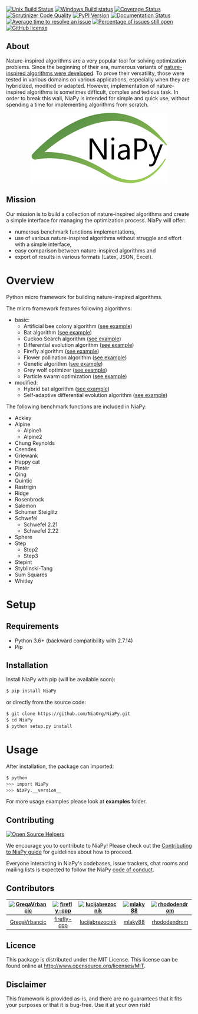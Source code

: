 [![Unix Build Status](https://img.shields.io/travis/NiaOrg/NiaPy/master.svg)](https://travis-ci.org/NiaOrg/NiaPy)
[![Windows Build status](https://ci.appveyor.com/api/projects/status/l5c0rp04mp04mbtq?svg=true)](https://ci.appveyor.com/project/GregaVrbancic/niapy)
[![Coverage Status](https://img.shields.io/coveralls/NiaOrg/NiaPy/master.svg)](https://coveralls.io/r/NiaOrg/NiaPy) [![Scrutinizer Code Quality](https://img.shields.io/scrutinizer/g/NiaOrg/NiaPy.svg)](https://scrutinizer-ci.com/g/NiaOrg/NiaPy/?branch=master)
[![PyPI Version](https://img.shields.io/pypi/v/NiaPy.svg)](https://pypi.python.org/pypi/NiaPy)
[![Documentation Status](https://readthedocs.org/projects/niapy/badge/?version=latest)](http://niapy.readthedocs.io/en/latest/?badge=latest)
[![Average time to resolve an issue](http://isitmaintained.com/badge/resolution/NiaOrg/NiaPy.svg)](http://isitmaintained.com/project/NiaOrg/NiaPy "Average time to resolve an issue")
[![Percentage of issues still open](http://isitmaintained.com/badge/open/NiaOrg/NiaPy.svg)](http://isitmaintained.com/project/NiaOrg/NiaPy "Percentage of issues still open")
[![GitHub license](https://img.shields.io/github/license/NiaOrg/NiaPy.svg)](https://github.com/NiaOrg/NiaPy/blob/master/LICENSE)

## About
Nature-inspired algorithms are a very popular tool for solving optimization problems. Since the beginning of their era, numerous variants of [nature-inspired algorithms were developed](https://arxiv.org/abs/1307.4186). To prove their versatility, those were tested in various domains on various applications, especially when they are hybridized, modified or adapted. However, implementation of nature-inspired algorithms is sometimes difficult, complex and tedious task. In order to break this wall, NiaPy is intended for simple and quick use, without spending a time for implementing algorithms from scratch.

<p align="center"><img src=".github/imgs/NiaPyLogo.png" alt="NiaPy" title="NiaPy"/></p>

## Mission
Our mission is to build a collection of nature-inspired algorithms and create a simple interface for managing the optimization process.
NiaPy will offer:


- numerous benchmark functions implementations,
- use of various nature-inspired algorithms without struggle and effort with a simple interface,
- easy comparison between nature-inspired algorithms and
- export of results in various formats (Latex, JSON, Excel).

# Overview

Python micro framework for building nature-inspired algorithms.

The micro framework features following algorithms:

- basic:
  - Artificial bee colony algorithm ([see example](examples/run_abc.py))
  - Bat algorithm ([see example](examples/run_ba.py))
  - Cuckoo Search algorithm ([see example](examples/run_cs.py))
  - Differential evolution algorithm ([see example](examples/run_de.py))
  - Firefly algorithm ([see example](examples/run_fa.py))
  - Flower pollination algorithm ([see example](examples/run_fpa.py))
  - Genetic algorithm ([see example](examples/run_ga.py))
  - Grey wolf optimizer ([see example](examples/run_gwo.py))
  - Particle swarm optimization ([see example](examples/run_pso.py))
- modified:
  - Hybrid bat algorithm ([see example](examples/run_hba.py))
  - Self-adaptive differential evolution algorithm ([see example](examples/run_jde.py))

The following benchmark functions are included in NiaPy:

- Ackley
- Alpine
  - Alpine1
  - Alpine2
- Chung Reynolds
- Csendes
- Griewank
- Happy cat
- Pintér
- Qing
- Quintic
- Rastrigin
- Ridge
- Rosenbrock
- Salomon
- Schumer Steiglitz
- Schwefel
  - Schwefel 2.21
  - Schwefel 2.22
- Sphere
- Step
  - Step2
  - Step3
- Stepint
- Styblinski-Tang
- Sum Squares
- Whitley


# Setup

## Requirements

* Python 3.6+ (backward compatibility with 2.7.14)
* Pip

## Installation

Install NiaPy with pip (will be available soon):

```sh
$ pip install NiaPy
```

or directly from the source code:

```sh
$ git clone https://github.com/NiaOrg/NiaPy.git
$ cd NiaPy
$ python setup.py install
```

# Usage

After installation, the package can imported:

```sh
$ python
>>> import NiaPy
>>> NiaPy.__version__
```

For more usage examples please look at **examples** folder.

## Contributing

[![Open Source Helpers](https://www.codetriage.com/niaorg/niapy/badges/users.svg)](https://www.codetriage.com/niaorg/niapy)

We encourage you to contribute to NiaPy! Please check out the [Contributing to NiaPy guide](CONTRIBUTING.md) for guidelines about how to proceed.

Everyone interacting in NiaPy's codebases, issue trackers, chat rooms and mailing lists is expected to follow the NiaPy [code of conduct](CODE_OF_CONDUCT.md).

## Contributors

[<img alt="GregaVrbancic" src="https://avatars0.githubusercontent.com/u/1894788?v=4&s=117" width="117">](https://github.com/GregaVrbancic) |[<img alt="firefly-cpp" src="https://avatars2.githubusercontent.com/u/1633361?v=4&s=117" width="117">](https://github.com/firefly-cpp) |[<img alt="lucijabrezocnik" src="https://avatars2.githubusercontent.com/u/36370699?v=4&s=117" width="117">](https://github.com/lucijabrezocnik) |[<img alt="mlaky88" src="https://avatars1.githubusercontent.com/u/23091578?v=4&s=117" width="117">](https://github.com/mlaky88) |[<img alt="rhododendrom" src="https://avatars1.githubusercontent.com/u/3198785?v=4&s=117" width="117">](https://github.com/rhododendrom) |
:---: |:---: |:---: |:---: |:---: |
[GregaVrbancic](https://github.com/GregaVrbancic) |[firefly-cpp](https://github.com/firefly-cpp) |[lucijabrezocnik](https://github.com/lucijabrezocnik) |[mlaky88](https://github.com/mlaky88) |[rhododendrom](https://github.com/rhododendrom) |
## Licence
This package is distributed under the MIT License. This license can be found online at http://www.opensource.org/licenses/MIT.

## Disclaimer
This framework is provided as-is, and there are no guarantees that it fits your purposes or that it is bug-free. Use it at your own risk!
